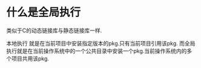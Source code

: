 # 什么是全局执行

类似于C的动态链接库与静态链接库一样.

本地执行 就是在当前项目中安装指定版本的pkg.只有当前项目引用该pkg.
而全局执行就是在当前操作系统中的一个公共目录中安装一个pkg.当前操作系统内的多个项目共用该pkg.
